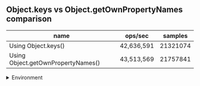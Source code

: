 ## Object.keys vs Object.getOwnPropertyNames comparison

|name|ops/sec|samples|
|-|-|-|
|Using Object.keys()|42,636,591|21321074|
|Using Object.getOwnPropertyNames()|43,513,569|21757841|


<details>
<summary>Environment</summary>

* __Machine:__ linux x64 | 4 vCPUs | 7.6GB Mem
* __Run:__ Wed Oct 15 2025 21:44:49 GMT+0000 (Coordinated Universal Time)
* __Node:__ `v20.0.0`
</details>

<!--
{"environment":{"platform":"linux","arch":"x64","cpus":4,"totalMemory":7.597843170166016},"benchmarks":[{"name":"Using Object.keys()","samples":21321074,"opsSec":42636591.42885863},{"name":"Using Object.getOwnPropertyNames()","samples":21757841,"opsSec":43513569.67727359}]}-->
